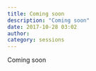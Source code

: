 ```yaml
---
title: Coming soon
description: "Coming soon"
date: 2017-10-28 03:02
author:
category: sessions
---
```

Coming soon